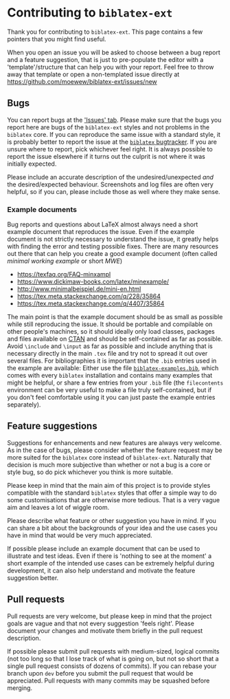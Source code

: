# Contributing to `biblatex-ext`

Thank you for contributing to `biblatex-ext`.
This page contains a few pointers that you might find useful.

When you open an issue you will be asked to choose between a bug report and a feature suggestion,
that is just to pre-populate the editor with a 'template'/structure that can help you with your report.
Feel free to throw away that template or open a non-templated issue directly at https://github.com/moewew/biblatex-ext/issues/new

## Bugs

You can report bugs at the ['Issues' tab](https://github.com/moewew/biblatex-ext/issues).
Please make sure that the bugs you report here are bugs of the `biblatex-ext` styles and not problems in the `biblatex` core.
If you can reproduce the same issue with a standard style, it is probably better to report the issue at the [`biblatex` bugtracker](https://github.com/plk/biblatex/issues).
If you are unsure where to report, pick whichever feel right. It is always possible to report the issue elsewhere if it turns out the culprit is not where it was initially expected.

Please include an accurate description of the undesired/unexpected *and* the desired/expected behaviour.
Screenshots and log files are often very helpful, so if you can, please include those as well where they make sense.

### Example documents

Bug reports and questions about LaTeX almost always need a short example document that reproduces the issue.
Even if the example document is not strictly necessary to understand the issue, it greatly helps with finding the error and testing possible fixes.
There are many resources out there that can help you create a good example document (often called *minimal working example* or short *MWE*)

* https://texfaq.org/FAQ-minxampl
* https://www.dickimaw-books.com/latex/minexample/
* http://www.minimalbeispiel.de/mini-en.html
* https://tex.meta.stackexchange.com/q/228/35864
* https://tex.meta.stackexchange.com/q/4407/35864

The main point is that the example document should be as small as possible while still reproducing the issue.
It should be portable and compilable on other people's machines, so it should ideally only load classes, packages and files available on [CTAN](https://ctan.org/) and should be self-contained as far as possible.
Avoid `\include` and `\input` as far as possible and include anything that is necessary directly in the main `.tex` file and try not to spread it out over several files.
For bibliographies it is important that the `.bib` entries used in the example are available:
Either use the file [`biblatex-examples.bib`](https://github.com/plk/biblatex/blob/master/bibtex/bib/biblatex/biblatex-examples.bib), which comes with every `biblatex` installation and contains many examples that might be helpful, or share a few entries from your `.bib` file (the `filecontents` environment can be very useful to make a file truly self-contained, but if you don't feel comfortable using it you can just paste the example entries separately).

## Feature suggestions

Suggestions for enhancements and new features are always very welcome.
As in the case of bugs, please consider whether the feature request may be more suited for the `biblatex` core instead of `biblatex-ext`.
Naturally that decision is much more subjective than whether or not a bug is a core or style bug, so do pick whichever you think is more suitable.

Please keep in mind that the main aim of this project is to provide styles compatible with the standard `biblatex` styles that offer a simple way to do some customisations that are otherwise more tedious.
That is a very vague aim and leaves a lot of wiggle room.

Please describe what feature or other suggestion you have in mind.
If you can share a bit about the backgrounds of your idea and the use cases you have in mind that would be very much appreciated.

If possible please include an example document that can be used to illustrate and test ideas.
Even if there is 'nothing to see at the moment' a short example of the intended use cases can be extremely helpful during development, it can also help understand and motivate the feature suggestion better.

## Pull requests

Pull requests are very welcome, but please keep in mind that the project goals are vague and that not every suggestion 'feels right'.
Please document your changes and motivate them briefly in the pull request description.

If possible please submit pull requests with medium-sized, logical commits (not too long so that I lose track of what is going on, but not so short that a single pull request consists of dozens of commits).
If you can rebase your branch upon `dev` before you submit the pull request that would be appreciated.
Pull requests with many commits may be squashed before merging.

